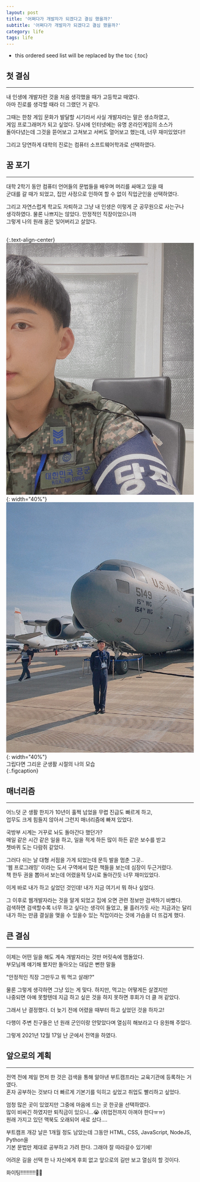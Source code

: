 ```yaml
---
layout: post
title: '어쩌다가 개발자가 되겠다고 결심 했을까?'
subtitle: '어쩌다가 개발자가 되겠다고 결심 했을까?'
category: life
tags: life
---
```


<!-- more -->

* this ordered seed list will be replaced by the toc 
{:toc}

## 첫 결심  
---  
내 인생에 개발자란 것을 처음 생각했을 때가 고등학교 때였다.  
아마 진로를 생각할 때라 더 그랬던 거 같다.  

그때는 한창 게임 문화가 발달할 시기라서 사실 개발자라는 말은 생소하였고,  
게임 프로그래머가 되고 싶었다. 당시에 인터넷에는 유명 온라인게임의 소스가  
돌아다녔는데 그것을 뜯어보고 고쳐보고 서버도 열어보고 했는데, 너무 재미있었다!!  

그리고 당연하게 대학의 진로는 컴퓨터 소프트웨어학과로 선택하였다.  

## 꿈 포기  
---  
대학 2학기 동안 컴퓨터 언어들의 문법들을 배우며 머리를 싸매고 있을 때  
군대를 갈 때가 되었고, 집안 사정으로 인하여 할 수 없이 직업군인을 선택하였다.  

그리고 자연스럽게 학교도 자퇴하고 그냥 내 인생은 이렇게 군 공무원으로 사는구나  
생각하였다. 물론 나쁘지는 않았다. 안정적인 직장이었으니까  
그렇게 나의 원래 꿈은 잊어버리고 살았다.  
<br>  

{:.text-align-center}
![air01](/assets/img/life/2022-01-12-life/air01.JPG){: width="40%"}
![air02](/assets/img/life/2022-01-12-life/air02.JPG){: width="40%"}  
그립다면 그리운 군생활 시절의 나의 모습  
{:.figcaption}  

## 매너리즘  
---  
어느덧 군 생활 한지가 10년이 훌쩍 넘었을 무렵 진급도 빠르게 하고,  
업무도 크게 힘들지 않아서 그런지 매너리즘에 빠져 있었다.  

국방부 시계는 거꾸로 놔도 돌아간다 했던가?  
매일 같은 시간 같은 일을 하고, 일을 적게 하든 많이 하든 같은 보수를 받고  
쳇바퀴 도는 다람쥐 같았다.

그러다 쉬는 날 대형 서점을 가게 되었는데 문득 발을 멈춘 그곳..  
'웹 프로그래밍' 이라는 도서 구역에서 많은 책들을 보는데 심장이 두근거렸다.  
책 한두 권을 뽑아서 보는데 어렸을적 당시로 돌아간듯 너무 재미있었다.  

이게 바로 내가 하고 싶었던 것인데! 내가 지금 여기서 뭐 하나 싶었다.  

그 이후로 웹개발자라는 것을 알게 되었고 집에 오면 관련 정보만 검색하기 바빴다.  
검색하면 검색할수록 너무 하고 싶다는 생각이 들었고, 물 흘러가듯 사는 지금과는 달리  
내가 하는 만큼 결실을 맺을 수 있을수 있는 직업이라는 것에 가슴을 더 뜨겁게 했다.  

## 큰 결심  
---  
이제는 어떤 일을 해도 계속 개발자라는 것만 머릿속에 맴돌았다.  
부모님께 얘기해 봤지만 돌아오는 대답은 뻔한 말들  

"안정적인 직장 그만두고 뭐 먹고 살래!?"  

물론 그렇게 생각하면 그냥 있는 게 맞다. 하지만, 먹고는 어떻게든 살겠지만  
나중되면 아예 못할텐데 지금 하고 싶은 것을 하지 못하면 후회가 더 클 꺼 같았다.  

그래서 난 결정했다. 더 늦기 전에 어렸을 때부터 하고 싶었던 것을 하자고!  

다행이 주변 친구들은 넌 원래 군인이랑 안맞았다며 열심히 해보라고 다 응원해 주었다.  

그렇게 2021년 12월 17일 난 군에서 전역을 하였다.  

## 앞으로의 계획  
---  
전역 전에 제일 먼저 한 것은 검색을 통해 알아낸 부트캠프라는 교육기관에 등록하는 거였다.  
혼자 공부하는 것보다 더 빠르게 기본기를 익히고 싶었고 취업도 빨리하고 싶었다.  

엄청 많은 곳이 있었지만 그중에 마음에 드는 곳 한곳을 선택하였다.  
많이 비싸긴 하였지만 퇴직금이 있으니...😭 (취업전까지 아껴야 한다ㅠㅠ)  
원래 가지고 있던 맥북도 오래되어 새로 샀다....  

부트캠프 개강 날은 1개월 정도 남았는데 그동안 HTML, CSS, JavaScript, NodeJS, Python을  
기본 문법만 제대로 공부하고 가려 한다. 그래야 잘 따라갈수 있기에!  

어려운 길을 선택 한 나 자신에게 후회 없고 앞으로의 길만 보고 열심히 할 것이다.  

화이팅!!!!!!!!!!💪🏻


